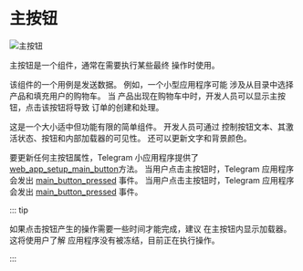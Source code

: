 # 主按钮

![主按钮](/components/main-button.png)

主按钮是一个组件，通常在需要执行某些最终
操作时使用。

该组件的一个用例是发送数据。 例如，一个小型应用程序可能
涉及从目录中选择产品和填充用户的购物车。 当
产品出现在购物车中时，开发人员可以显示主按钮，点击该按钮将导致
订单的创建和处理。

这是一个大小适中但功能有限的简单组件。 开发人员可通过
控制按钮文本、其激活状态、按钮和内部加载器的可见性。 还可以更新文字和背景颜色。

要更新任何主按钮属性，Telegram 小应用程序提供了
[web_app_setup_main_button](methods.md#web-app-setup-main-button)方法。
当用户点击主按钮时，Telegram 应用程序会发出
[main_button_pressed](events.md#main-button-pressed) 事件。
当用户点击主按钮时，Telegram 应用程序会发出
[main_button_pressed](events.md#main-button-pressed) 事件。

::: tip

如果点击按钮产生的操作需要一些时间才能完成，建议
在主按钮内显示加载器。 这将使用户了解
应用程序没有被冻结，目前正在执行操作。

:::
